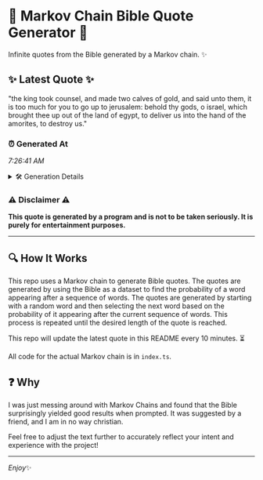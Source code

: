 # 📖 Markov Chain Bible Quote Generator 📖

Infinite quotes from the Bible generated by a Markov chain. ✨

## ✨ Latest Quote ✨
"the king took counsel, and made two calves of gold, and said unto them, it is too much for you to go up to jerusalem: behold thy gods, o israel, which brought thee up out of the land of egypt, to deliver us into the hand of the amorites, to destroy us."

### ⏰ Generated At
*7:26:41 AM*

<details>
    <summary>🛠️ Generation Details</summary>
    <p>
        <strong>🌱 Seed:</strong> the<br>
        <strong>🔄 Iterations:</strong> 51<br>
        <strong>📜 Context History:</strong><br>[ the ]: king<br>[ the, king ]: took<br>[ the, king, took ]: counsel,<br>[ the, king, took, counsel, ]: and<br>[ the, king, took, counsel,, and ]: made<br>[ the, king, took, counsel,, and, made ]: two<br>[ king, took, counsel,, and, made, two ]: calves<br>[ took, counsel,, and, made, two, calves ]: of<br>[ counsel,, and, made, two, calves, of ]: gold,<br>[ and, made, two, calves, of, gold, ]: and<br>[ made, two, calves, of, gold,, and ]: said<br>[ two, calves, of, gold,, and, said ]: unto<br>[ calves, of, gold,, and, said, unto ]: them,<br>[ of, gold,, and, said, unto, them, ]: it<br>[ gold,, and, said, unto, them,, it ]: is<br>[ and, said, unto, them,, it, is ]: too<br>[ said, unto, them,, it, is, too ]: much<br>[ unto, them,, it, is, too, much ]: for<br>[ them,, it, is, too, much, for ]: you<br>[ it, is, too, much, for, you ]: to<br>[ is, too, much, for, you, to ]: go<br>[ too, much, for, you, to, go ]: up<br>[ much, for, you, to, go, up ]: to<br>[ for, you, to, go, up, to ]: jerusalem:<br>[ you, to, go, up, to, jerusalem: ]: behold<br>[ to, go, up, to, jerusalem:, behold ]: thy<br>[ go, up, to, jerusalem:, behold, thy ]: gods,<br>[ up, to, jerusalem:, behold, thy, gods, ]: o<br>[ to, jerusalem:, behold, thy, gods,, o ]: israel,<br>[ jerusalem:, behold, thy, gods,, o, israel, ]: which<br>[ behold, thy, gods,, o, israel,, which ]: brought<br>[ thy, gods,, o, israel,, which, brought ]: thee<br>[ gods,, o, israel,, which, brought, thee ]: up<br>[ o, israel,, which, brought, thee, up ]: out<br>[ israel,, which, brought, thee, up, out ]: of<br>[ which, brought, thee, up, out, of ]: the<br>[ brought, thee, up, out, of, the ]: land<br>[ thee, up, out, of, the, land ]: of<br>[ up, out, of, the, land, of ]: egypt,<br>[ out, of, the, land, of, egypt, ]: to<br>[ of, the, land, of, egypt,, to ]: deliver<br>[ the, land, of, egypt,, to, deliver ]: us<br>[ land, of, egypt,, to, deliver, us ]: into<br>[ of, egypt,, to, deliver, us, into ]: the<br>[ egypt,, to, deliver, us, into, the ]: hand<br>[ to, deliver, us, into, the, hand ]: of<br>[ deliver, us, into, the, hand, of ]: the<br>[ us, into, the, hand, of, the ]: amorites,<br>[ into, the, hand, of, the, amorites, ]: to<br>[ the, hand, of, the, amorites,, to ]: destroy<br>[ hand, of, the, amorites,, to, destroy ]: us.<br>
    </p>
</details>

### ⚠️ Disclaimer ⚠️
**This quote is generated by a program and is not to be taken seriously. It is purely for entertainment purposes.**

---

## 🔍 How It Works

This repo uses a Markov chain to generate Bible quotes. The quotes are generated by using the Bible as a dataset to find the probability of a word appearing after a sequence of words. The quotes are generated by starting with a random word and then selecting the next word based on the probability of it appearing after the current sequence of words. This process is repeated until the desired length of the quote is reached.

This repo will update the latest quote in this README every 10 minutes. ⏳

All code for the actual Markov chain is in `index.ts`.

## ❓ Why

I was just messing around with Markov Chains and found that the Bible surprisingly yielded good results when prompted. 
It was suggested by a friend, and I am in no way christian.

Feel free to adjust the text further to accurately reflect your intent and experience with the project!

---

*Enjoy*✨
